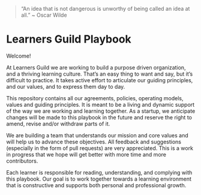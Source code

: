 > “An idea that is not dangerous is unworthy of being called an idea at all.” ~ Oscar Wilde

# Learners Guild Playbook

Welcome!

At Learners Guild we are working to build a purpose driven organization, and a thriving learning culture. That’s an easy thing to want and say, but it’s difficult to practice. It takes active effort to articulate our guiding principles, and our values, and to express them day to day.

This repository contains all our agreements, policies, operating models, values and guiding principles. It is meant to be a living and dynamic support of the way we are working and learning together. As a startup, we anticipate changes will be made to this playbook in the future and reserve the right to amend, revise and/or withdraw parts of it.

We are building a team that understands our mission and core values and will help us to advance these objectives. All feedback and suggestions (especially in the form of pull requests) are very appreciated. This is a work in progress that we hope will get better with more time and more contributors.

Each learner is responsible for reading, understanding, and complying with this playbook. Our goal is to work together towards a learning environment that is constructive and supports both personal and professional growth.  
